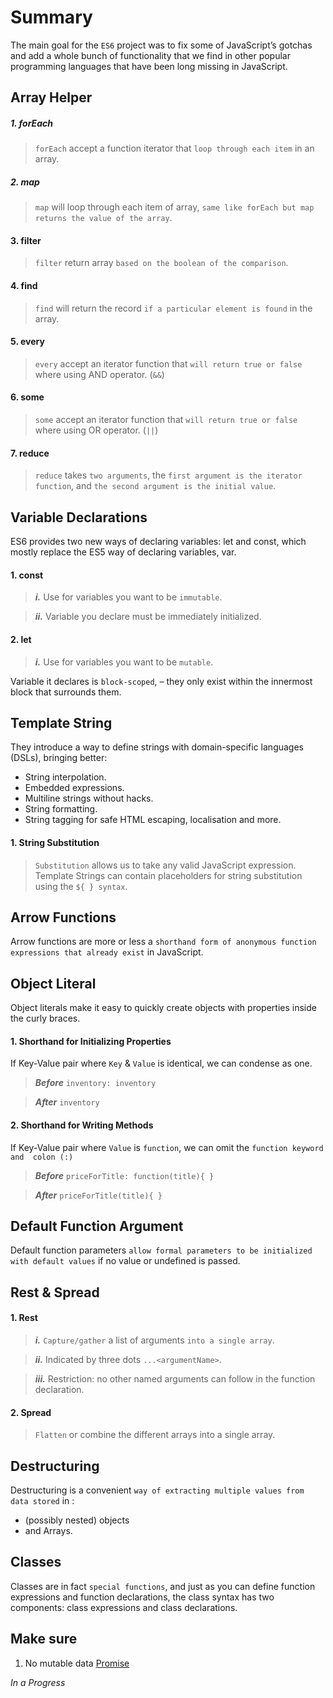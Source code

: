 # Summary
The main goal for the `ES6` project was to fix some of JavaScript’s gotchas and add a whole bunch of functionality that we find in other popular programming languages that have been long missing in JavaScript.
## Array Helper

##### 1. forEach
> `forEach` accept a function iterator that `loop through each item` in an array.
##### 2. map
> `map` will loop through each item of array, `same like forEach but map returns the value of the array`.
#### 3. filter 
> `filter` return array `based on the boolean of the comparison`.
#### 4. find
> `find` will return the record `if a particular element is found` in the array.
#### 5. every
> `every` accept an iterator function that `will return true or false` where using AND operator. (`&&`)
#### 6. some
> `some` accept an iterator function that `will return true or false` where using OR operator. (`||`)
#### 7. reduce
> `reduce` takes `two arguments`, the `first argument is the iterator function`, and `the second argument is the initial value`.


## Variable Declarations
ES6 provides two new ways of declaring variables: let and const, which mostly replace the ES5 way of declaring variables, var.

#### 1. const
> ***i.*** Use for variables you want to be `immutable`.

> ***ii.*** Variable you declare must be immediately initialized.
#### 2. let
> ***i.*** Use for variables you want to be `mutable`.

Variable it declares is `block-scoped`, – they only exist within the innermost block that surrounds them.

## Template String
They introduce a way to define strings with domain-specific languages (DSLs), bringing better:
* String interpolation.
* Embedded expressions.
* Multiline strings without hacks.
* String formatting.
* String tagging for safe HTML escaping, localisation and more.

#### 1. String Substitution
> `Substitution` allows us to take any valid JavaScript expression.
Template Strings can contain placeholders for string substitution using the `${ } syntax`.

## Arrow Functions
Arrow functions are more or less a `shorthand form of anonymous function expressions that already exist` in JavaScript.
## Object Literal
Object literals make it easy to quickly create objects with properties inside the curly braces.

#### 1. Shorthand for Initializing Properties
If Key-Value pair where `Key` & `Value` is identical, we can condense as one.
> ***Before***
    `inventory: inventory`

> ***After***
    `inventory`
    
#### 2. Shorthand for Writing Methods
If Key-Value pair where `Value` is `function`, we can omit the `function keyword and  colon (:)`

> ***Before***
    `priceForTitle: function(title){ }`
    
> ***After***
    `priceForTitle(title){ }`
    
## Default Function Argument
Default function parameters `allow formal parameters to be initialized with default values` if no value or undefined is passed.
## Rest & Spread

#### 1. Rest
> ***i.*** `Capture/gather` a list of arguments `into a single array`.

> ***ii.*** Indicated by three dots `...<argumentName>`.

> ***iii.*** Restriction: no other named arguments can follow in the function declaration.

#### 2. Spread
>`Flatten` or combine the different arrays into a single array.

## Destructuring
Destructuring is a convenient `way of extracting multiple values from data stored` in :
* (possibly nested) objects 
* and Arrays.


## Classes
Classes are in fact `special functions`, and just as you can define function expressions and function declarations, the class syntax has two components: class expressions and class declarations.

## Make sure    
1. No mutable data
[Promise](https://scotch.io/amp/tutorials/javascript-promises-for-dummies)

*In a Progress*
